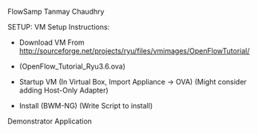 FlowSamp
Tanmay Chaudhry

SETUP:
VM Setup Instructions:
- Download VM From http://sourceforge.net/projects/ryu/files/vmimages/OpenFlowTutorial/
- (OpenFlow_Tutorial_Ryu3.6.ova)

- Startup VM (In Virtual Box, Import Appliance -> OVA) (Might consider adding Host-Only Adapter)

- Install (BWM-NG) (Write Script to install)

Demonstrator Application

